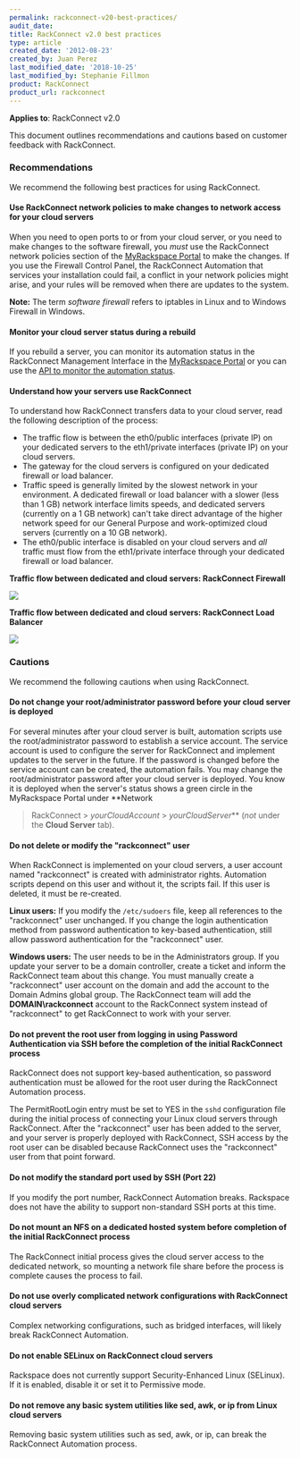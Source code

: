 ```yaml
---
permalink: rackconnect-v20-best-practices/
audit_date:
title: RackConnect v2.0 best practices
type: article
created_date: '2012-08-23'
created_by: Juan Perez
last_modified_date: '2018-10-25'
last_modified_by: Stephanie Fillmon
product: RackConnect
product_url: rackconnect
---
```


**Applies to**: RackConnect v2.0

This document outlines recommendations and cautions based on customer feedback with RackConnect.

### Recommendations

We recommend the following best practices for using RackConnect.

#### Use RackConnect network policies to make changes to network access for your cloud servers

When you need to open ports to or from your cloud server, or you need to
make changes to the software firewall, you *must* use the RackConnect
network policies section of the
[MyRackspace Portal](https://login.rackspace.com/) to make the changes. If
you use the Firewall Control Panel, the RackConnect Automation that
services your installation could fail, a conflict in your network
policies might arise, and your rules will be removed when there are
updates to the system.

**Note:** The term *software firewall* refers to iptables in Linux and to
Windows Firewall in Windows.

#### Monitor your cloud server status during a rebuild

If you rebuild a server, you can monitor its automation status in the RackConnect Management Interface in the
[MyRackspace Portal](https://login.rackspace.com/) or you can use the [API to monitor the automation status](/how-to/how-to-programmatically-determine-the-rackconnect-v20-automation-status-of-your-cloud).

#### Understand how your servers use RackConnect

To understand how RackConnect transfers data to your cloud
server, read the following description of the process:

-   The traffic flow is between the eth0/public interfaces
    (private IP) on your dedicated servers to the eth1/private
    interfaces (private IP) on your cloud servers.
-   The gateway for the cloud servers is configured on your dedicated
    firewall or load balancer.
-   Traffic speed is generally limited by the slowest network in
    your environment. A dedicated firewall or load balancer with a
    slower (less than 1 GB) network interface limits speeds, and
    dedicated servers (currently on a 1 GB network) can't take
    direct advantage of the higher network speed for our General
    Purpose and work-optimized cloud servers (currently on a
    10 GB network).
-   The eth0/public interface is disabled on your cloud servers
    and *all* traffic must flow from the eth1/private interface through
    your dedicated firewall or load balancer.

**Traffic flow between dedicated and cloud servers: RackConnect Firewall**

<img src="{% asset_path rackconnect/rackconnect-v20-best-practices/RC.Traffic.Flow_.png %}" class="image-full_width" />

**Traffic flow between dedicated and cloud servers: RackConnect Load Balancer**

<img src="{% asset_path rackconnect/rackconnect-v20-best-practices/RC.Traffic.Flow_.LB_.png %}" class="image-full_width" />

### Cautions

We recommend the following cautions when using RackConnect.

#### Do not change your root/administrator password before your cloud server is deployed

For several minutes after your cloud server is built, automation scripts
use the root/administrator password to establish a service account. The
service account is used to configure the server for RackConnect and implement updates to the server in the future. If the password is
changed before the service account can be created, the automation
fails. You may change the root/administrator password after your cloud
server is deployed. You know it is deployed when the server's status
shows a green circle in the MyRackspace Portal under **Network
> RackConnect > *yourCloudAccount* > *yourCloudServer*** (*not* under the **Cloud Server** tab).

#### Do not delete or modify the "rackconnect" user

When RackConnect is implemented on your cloud servers, a user account
named "rackconnect" is created with administrator rights. Automation
scripts depend on this user and without it, the scripts fail. If this
user is deleted, it must be re-created.

**Linux users:** If you modify the `/etc/sudoers` file, keep all
references to the "rackconnect" user unchanged. If you change the login
authentication method from password authentication to key-based
authentication, still allow password authentication for the
"rackconnect" user.

**Windows users:** The user needs to be in the Administrators group. If
you update your server to be a domain controller, create a
ticket and inform the RackConnect team about this change. You must
manually create a "rackconnect" user account on the domain and add the
account to the Domain Admins global group. The RackConnect team will
add the **DOMAIN\rackconnect** account to the RackConnect system instead of
"rackconnect" to get RackConnect to work with your server.

#### Do not prevent the root user from logging in using Password Authentication via SSH before the completion of the initial RackConnect process

RackConnect does not support key-based authentication, so password
authentication must be allowed for the root user during the RackConnect
Automation process.

The PermitRootLogin entry must be set to YES in the ``sshd`` configuration file
during the initial process of connecting your Linux cloud servers
through RackConnect. After the "rackconnect" user has been added to the
server, and your server is properly deployed with RackConnect, SSH
access by the root user can be disabled because RackConnect uses the
"rackconnect" user from that point forward.

#### Do not modify the standard port used by SSH (Port 22)

If you modify the port number, RackConnect Automation breaks. Rackspace
does not have the ability to support non-standard SSH ports at this
time.

#### Do not mount an NFS on a dedicated hosted system before completion of the initial RackConnect process

The RackConnect initial process gives the cloud server access to the
dedicated network, so mounting a network file share before the process
is complete causes the process to fail.

#### Do not use overly complicated network configurations with RackConnect cloud servers

Complex networking configurations, such as bridged interfaces, will
likely break RackConnect Automation.

#### Do not enable SELinux on RackConnect cloud servers

Rackspace does not currently support Security-Enhanced Linux (SELinux).
If it is enabled, disable it or set it to Permissive mode.

#### Do not remove any basic system utilities like sed, awk, or ip from Linux cloud servers

Removing basic system utilities such as sed, awk, or ip, can break the
RackConnect Automation process.
